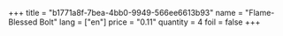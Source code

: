 +++
title = "b1771a8f-7bea-4bb0-9949-566ee6613b93"
name = "Flame-Blessed Bolt"
lang = ["en"]
price = "0.11"
quantity = 4
foil = false
+++
